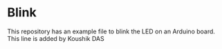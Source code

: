 # Blink

This repository has an example file to blink the LED on an Arduino board.
This line is added by Koushik DAS
